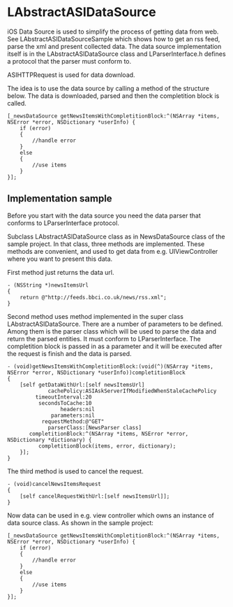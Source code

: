 LAbstractASIDataSource
======================

iOS Data Source is used to simplify the process of getting data from web. See LAbstractASIDataSourceSample which shows how to get an rss feed, parse the xml and present collected data. The data source implementation itself is in the LAbstractASIDataSource class and LParserInterface.h defines a protocol that the parser must conform to.

ASIHTTPRequest is used for data download.

The idea is to use the data source by calling a method of the structure below. The data is downloaded, parsed and then the completition block is called.

    [_newsDataSource getNewsItemsWithCompletitionBlock:^(NSArray *items, NSError *error, NSDictionary *userInfo) {
        if (error)
        {
            //handle error
        }
        else
        {
            //use items
        }
    }];

Implementation sample
---------------------

Before you start with the data source you need the data parser that conforms to LParserInterface protocol.

Subclass LAbstractASIDataSource class as in NewsDataSource class of the sample project. In that class, three methods are implemented. These methods are convenient, and used to get data from e.g. UIViewController where you want to present this data.

First method just returns the data url.

    - (NSString *)newsItemsUrl
    {
        return @"http://feeds.bbci.co.uk/news/rss.xml";
    }

Second method uses method implemented in the super class LAbstractASIDataSource. There are a number of parameters to be defined. Among them is the parser class which will be used to parse the data and return the parsed entities. It must conform to LParserInterface. The completition block is passed in as a parameter and it will be executed after the request is finish and the data is parsed.

    - (void)getNewsItemsWithCompletitionBlock:(void(^)(NSArray *items, NSError *error, NSDictionary *userInfo))completitionBlock
    {
        [self getDataWithUrl:[self newsItemsUrl]
                 cachePolicy:ASIAskServerIfModifiedWhenStaleCachePolicy
             timeoutInterval:20
              secondsToCache:10
                     headers:nil
                  parameters:nil
               requestMethod:@"GET"
                 parserClass:[NewsParser class]
           completitionBlock:^(NSArray *items, NSError *error, NSDictionary *dictionary) {
              completitionBlock(items, error, dictionary);
        }];
    }

The third method is used to cancel the request.

    - (void)cancelNewsItemsRequest
    {
        [self cancelRequestWithUrl:[self newsItemsUrl]];
    }

Now data can be used in e.g. view controller which owns an instance of data source class. As shown in the sample project:

    [_newsDataSource getNewsItemsWithCompletitionBlock:^(NSArray *items, NSError *error, NSDictionary *userInfo) {
        if (error)
        {
            //handle error
        }
        else
        {
            //use items
        }
    }];
